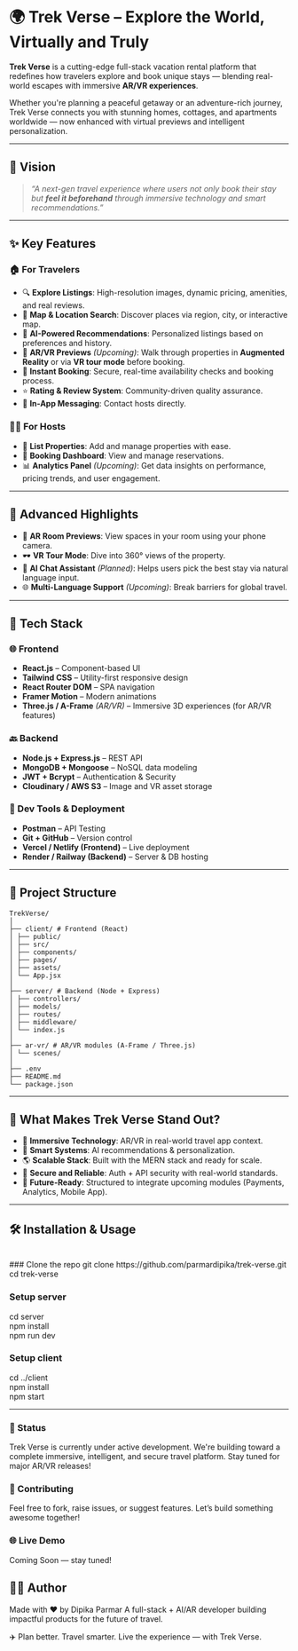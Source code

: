 # 🌍 Trek Verse – Explore the World, Virtually and Truly

**Trek Verse** is a cutting-edge full-stack vacation rental platform that redefines how travelers explore and book unique stays — blending real-world escapes with immersive **AR/VR experiences**.

Whether you're planning a peaceful getaway or an adventure-rich journey, Trek Verse connects you with stunning homes, cottages, and apartments worldwide — now enhanced with virtual previews and intelligent personalization.

---

## 🚀 Vision

> _“A next-gen travel experience where users not only book their stay but **feel it beforehand** through immersive technology and smart recommendations.”_

---

## ✨ Key Features

### 🏠 **For Travelers**
- 🔍 **Explore Listings**: High-resolution images, dynamic pricing, amenities, and real reviews.
- 📍 **Map & Location Search**: Discover places via region, city, or interactive map.
- 🧠 **AI-Powered Recommendations**: Personalized listings based on preferences and history.
- 🧭 **AR/VR Previews** *(Upcoming)*: Walk through properties in **Augmented Reality** or via **VR tour mode** before booking.
- 📝 **Instant Booking**: Secure, real-time availability checks and booking process.
- ⭐ **Rating & Review System**: Community-driven quality assurance.
- 💬 **In-App Messaging**: Contact hosts directly.

### 👨‍💼 **For Hosts**
- 🏡 **List Properties**: Add and manage properties with ease.
- 📅 **Booking Dashboard**: View and manage reservations.
- 📊 **Analytics Panel** *(Upcoming)*: Get data insights on performance, pricing trends, and user engagement.

---

## 🧠 Advanced Highlights
- 🎯 **AR Room Previews**: View spaces in your room using your phone camera.
- 🕶️ **VR Tour Mode**: Dive into 360° views of the property.
- 🤖 **AI Chat Assistant** *(Planned)*: Helps users pick the best stay via natural language input.
- 🌐 **Multi-Language Support** *(Upcoming)*: Break barriers for global travel.

---

## 🧰 Tech Stack

### 🌐 Frontend
- **React.js** – Component-based UI
- **Tailwind CSS** – Utility-first responsive design
- **React Router DOM** – SPA navigation
- **Framer Motion** – Modern animations
- **Three.js / A-Frame** *(AR/VR)* – Immersive 3D experiences (for AR/VR features)

### 🔙 Backend
- **Node.js + Express.js** – REST API
- **MongoDB + Mongoose** – NoSQL data modeling
- **JWT + Bcrypt** – Authentication & Security
- **Cloudinary / AWS S3** – Image and VR asset storage

### 🔗 Dev Tools & Deployment
- **Postman** – API Testing
- **Git + GitHub** – Version control
- **Vercel / Netlify (Frontend)** – Live deployment
- **Render / Railway (Backend)** – Server & DB hosting

---

## 📁 Project Structure
```
TrekVerse/
│
├── client/ # Frontend (React)
│ ├── public/
│ ├── src/
│ ├── components/
│ ├── pages/
│ ├── assets/
│ └── App.jsx
│
├── server/ # Backend (Node + Express)
│ ├── controllers/
│ ├── models/
│ ├── routes/
│ ├── middleware/
│ └── index.js
│
├── ar-vr/ # AR/VR modules (A-Frame / Three.js)
│ └── scenes/
│
├── .env
├── README.md
└── package.json
```

---

## 🌟 What Makes Trek Verse Stand Out?

- 🚀 **Immersive Technology**: AR/VR in real-world travel app context.
- 🧠 **Smart Systems**: AI recommendations & personalization.
- 🌎 **Scalable Stack**: Built with the MERN stack and ready for scale.
- 🔐 **Secure and Reliable**: Auth + API security with real-world standards.
- 🎯 **Future-Ready**: Structured to integrate upcoming modules (Payments, Analytics, Mobile App).

---

## 🛠️ Installation & Usage

<br>
### Clone the repo
git clone https://github.com/parmardipika/trek-verse.git <br>
cd trek-verse <br>

### Setup server
cd server <br>
npm install <br>
npm run dev <br>

### Setup client
cd ../client <br>
npm install <br>
npm start<br>


---

### 📌 Status
Trek Verse is currently under active development. We're building toward a complete immersive, intelligent, and secure travel platform. Stay tuned for major AR/VR releases!

### 🙌 Contributing
Feel free to fork, raise issues, or suggest features. Let’s build something awesome together!

### 🌐 Live Demo
Coming Soon — stay tuned!

## 🙋‍♀️ Author
Made with ❤️ by Dipika Parmar
A full-stack + AI/AR developer building impactful products for the future of travel.


✈️ Plan better. Travel smarter. Live the experience — with Trek Verse.
